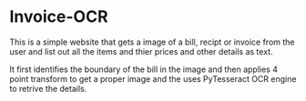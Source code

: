 # Invoice-OCR

This is a simple website that gets a image of a bill, recipt or invoice from the user and list out all the items and thier prices and other details as text.

It first identifies the boundary of the bill in the image and then applies 4 point transform to get a proper image and the uses PyTesseract OCR engine to retrive the details.
